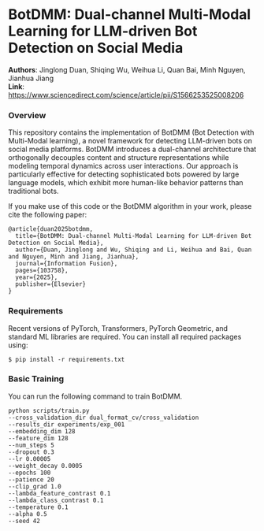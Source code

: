 # BotDMM: Dual-channel Multi-Modal Learning for LLM-driven Bot Detection on Social Media

**Authors**: Jinglong Duan, Shiqing Wu, Weihua Li, Quan Bai, Minh Nguyen, Jianhua Jiang\
**Link**: https://www.sciencedirect.com/science/article/pii/S1566253525008206

### Overview
This repository contains the implementation of BotDMM (Bot Detection with Multi-Modal learning), a novel framework for detecting LLM-driven bots on social media platforms. BotDMM introduces a dual-channel architecture that orthogonally decouples content and structure representations while modeling temporal dynamics across user interactions. Our approach is particularly effective for detecting sophisticated bots powered by large language models, which exhibit more human-like behavior patterns than traditional bots.

If you make use of this code or the BotDMM algorithm in your work, please cite the following paper:

    @article{duan2025botdmm,
      title={BotDMM: Dual-channel Multi-Modal Learning for LLM-driven Bot Detection on Social Media},
      author={Duan, Jinglong and Wu, Shiqing and Li, Weihua and Bai, Quan and Nguyen, Minh and Jiang, Jianhua},
      journal={Information Fusion},
      pages={103758},
      year={2025},
      publisher={Elsevier}
    }


### Requirements
Recent versions of PyTorch, Transformers, PyTorch Geometric, and standard ML libraries are required. You can install all required packages using:

    $ pip install -r requirements.txt

### Basic Training
You can run the following command to train BotDMM.

    python scripts/train.py
    --cross_validation_dir dual_format_cv/cross_validation
    --results_dir experiments/exp_001
    --embedding_dim 128
    --feature_dim 128
    --num_steps 5
    --dropout 0.3
    --lr 0.00005
    --weight_decay 0.0005
    --epochs 100
    --patience 20
    --clip_grad 1.0
    --lambda_feature_contrast 0.1
    --lambda_class_contrast 0.1
    --temperature 0.1
    --alpha 0.5
    --seed 42


